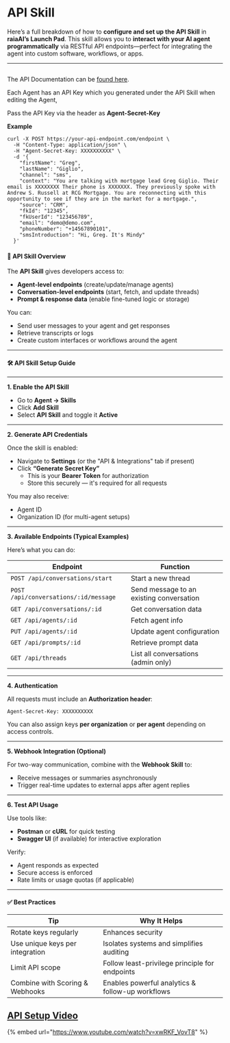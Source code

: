 # API Skill

Here’s a full breakdown of how to **configure and set up the API Skill** in **raiaAI’s Launch Pad**. This skill allows you to **interact with your AI agent programmatically** via RESTful API endpoints—perfect for integrating the agent into custom software, workflows, or apps.

***

<figure><img src="../.gitbook/assets/Screenshot 2025-04-17 at 10.21.18 AM.png" alt=""><figcaption></figcaption></figure>

The API Documentation can be [found here](https://api.raia2.com/api/external/docs).

Each Agent has an API Key which you generated under the API Skill when editing the Agent,

Pass the API Key via the header as **Agent-Secret-Key**

**Example**&#x20;

```
curl -X POST https://your-api-endpoint.com/endpoint \
  -H "Content-Type: application/json" \
  -H "Agent-Secret-Key: XXXXXXXXXX" \
  -d '{
    "firstName": "Greg",
    "lastName": "Giglio",
    "channel": "sms",
    "context": "You are talking with mortgage lead Greg Giglio. Their email is XXXXXXXX Their phone is XXXXXXX. They previously spoke with Andrew S. Russell at RCG Mortgage. You are reconnecting with this opportunity to see if they are in the market for a mortgage.",
    "source": "CRM",
    "fkId": "12345",
    "fkUserId": "123456789", 
    "email": "demo@demo.com",
    "phoneNumber": "+14567890101", 
    "smsIntroduction": "Hi, Greg. It's Mindy"
  }'

```

#### 🔗 **API Skill Overview**

The **API Skill** gives developers access to:

* **Agent-level endpoints** (create/update/manage agents)
* **Conversation-level endpoints** (start, fetch, and update threads)
* **Prompt & response data** (enable fine-tuned logic or storage)

You can:

* Send user messages to your agent and get responses
* Retrieve transcripts or logs
* Create custom interfaces or workflows around the agent

***

#### 🛠 **API Skill Setup Guide**

***

**1. Enable the API Skill**

* Go to **Agent → Skills**
* Click **Add Skill**
* Select **API Skill** and toggle it **Active**

***

**2. Generate API Credentials**

Once the skill is enabled:

* Navigate to **Settings** (or the "API & Integrations" tab if present)
* Click **“Generate Secret Key”**
  * This is your **Bearer Token** for authorization
  * Store this securely — it's required for all requests

You may also receive:

* Agent ID
* Organization ID (for multi-agent setups)

***

**3. Available Endpoints (Typical Examples)**

Here’s what you can do:

| Endpoint                              | Function                                 |
| ------------------------------------- | ---------------------------------------- |
| `POST /api/conversations/start`       | Start a new thread                       |
| `POST /api/conversations/:id/message` | Send message to an existing conversation |
| `GET /api/conversations/:id`          | Get conversation data                    |
| `GET /api/agents/:id`                 | Fetch agent info                         |
| `PUT /api/agents/:id`                 | Update agent configuration               |
| `GET /api/prompts/:id`                | Retrieve prompt data                     |
| `GET /api/threads`                    | List all conversations (admin only)      |

***

**4. Authentication**

All requests must include an **Authorization header**:

```
Agent-Secret-Key: XXXXXXXXXX
```

You can also assign keys **per organization** or **per agent** depending on access controls.

***

**5. Webhook Integration (Optional)**

For two-way communication, combine with the **Webhook Skill** to:

* Receive messages or summaries asynchronously
* Trigger real-time updates to external apps after agent replies

***

**6. Test API Usage**

Use tools like:

* **Postman** or **cURL** for quick testing
* **Swagger UI** (if available) for interactive exploration

Verify:

* Agent responds as expected
* Secure access is enforced
* Rate limits or usage quotas (if applicable)

***

#### ✅ **Best Practices**

| Tip                             | Why It Helps                                     |
| ------------------------------- | ------------------------------------------------ |
| Rotate keys regularly           | Enhances security                                |
| Use unique keys per integration | Isolates systems and simplifies auditing         |
| Limit API scope                 | Follow least-privilege principle for endpoints   |
| Combine with Scoring & Webhooks | Enables powerful analytics & follow-up workflows |

## [API Setup Video](https://www.youtube.com/watch?v=xwRKF_VovT8)

{% embed url="https://www.youtube.com/watch?v=xwRKF_VovT8" %}
